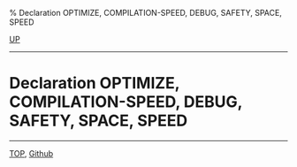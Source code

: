 % Declaration OPTIMIZE, COMPILATION-SPEED, DEBUG, SAFETY, SPACE, SPEED

[UP](3.8.html)  

---

# Declaration OPTIMIZE, COMPILATION-SPEED, DEBUG, SAFETY, SPACE, SPEED




---
[TOP](index.html),  [Github](https://github.com/nptcl/npt-japanese)

